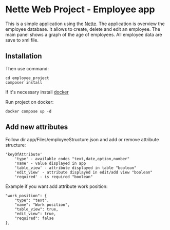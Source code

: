 Nette Web Project - Employee app
=================

This is a simple  application using the [Nette](https://nette.org). 
The application is overview the employee database. It allows to create, delete and edit an employee.
The main panel shows a graph of the age of employees. All employee data are save to xml file.

Installation
------------

Then use command:
    
    cd employee_project
	composer install


If it's necessary install [docker](https://docs.docker.com/engine/install/)

Run project on docker:
    
    docker compose up -d

Add new attributes
----------------

Follow dir app/Files/employeeStructure.json and add or remove attribute structure:

    'keyOfAttribute'
        'type' - available codes "text,date,option,number"
        'name' - value displayed in app
        'table_view' - attribute displayed in table "boolean"
        'edit_view' - attribute displayed in edit/add view "boolean"
        'required' - is required "boolean"

Example if you want add attribute work position:

    "work_position": {
        "type": "text",
        "name": "Work position",
        "table_view": true,
        "edit_view": true,
        "required": false
    },
